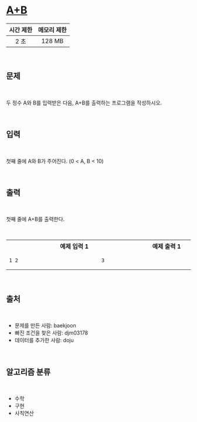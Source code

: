 # [A+B](https://www.acmicpc.net/problem/1000)

| 시간 제한 | 메모리 제한 |
| :-------: | :---------: |
|   2 초    |   128 MB    |

<br />

## 문제

<br />

두 정수 A와 B를 입력받은 다음, A+B를 출력하는 프로그램을 작성하시오.

<br />

## 입력

<br />

첫째 줄에 A와 B가 주어진다. (0 < A, B < 10)

<br />

## 출력

<br />

첫째 줄에 A+B를 출력한다.

<br />

<table><tr><th><img width=120/>예제 입력 1<img width=120/></th><th><img width=120/>예제 출력 1<img width=120/></th></tr><tr><td>

```
1 2
```

</td><td>

```
3
```

</td></tr></table>

<br />

## 출처

<br />

- 문제를 만든 사람: baekjoon
- 빠진 조건을 찾은 사람: djm03178
- 데이터를 추가한 사람: doju

<br />

## 알고리즘 분류

<br />

- 수학
- 구현
- 사칙연산
